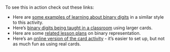 To see this in action check out these links:

- Here are [some examples of learning about binary digits](https://vimeo.com/342521353) in a similar style to this activity.
- Here’s [binary digits being taught in a classroom](https://www.youtube.com/watch?v=Wy6-FXtLMV8) using larger cards.
- Here are some [related lesson plans](https://csunplugged.org/en/topics/binary-numbers/unit-plan/) on binary representation.
- Here’s an [online version of the card activity](https://csfieldguide.org.nz/en/interactives/binary-cards/?digits=5) - it’s easier to set up, but not as much fun as using real cards.
